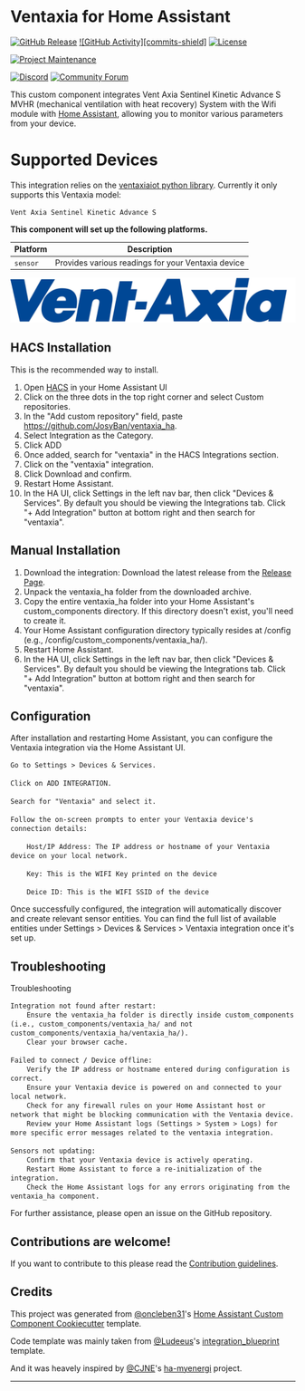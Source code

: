 # Ventaxia for Home Assistant

[![GitHub Release][releases-shield]][releases]
[![GitHub Activity][commits-shield]][commits]
[![License][license-shield]](LICENSE)


[![Project Maintenance][maintenance-shield]][user_profile]


[![Discord][discord-shield]][discord]
[![Community Forum][forum-shield]][forum]

This custom component integrates Vent Axia Sentinel Kinetic Advance S MVHR (mechanical ventilation with heat recovery) System with the Wifi module with [Home Assistant][HA], allowing you to monitor various parameters from your device.

# Supported Devices

This integration relies on the [ventaxiaiot python library](https://github.com/JosyBan/ventaxiaiot). Currently it only supports this Ventaxia model:

    Vent Axia Sentinel Kinetic Advance S


**This component will set up the following platforms.**

| Platform | Description                                         |
| -------- | --------------------------------------------------- |
| `sensor` | Provides various readings for your Ventaxia device  |


![example][logo]

## HACS Installation

This is the recommended way to install.

1. Open [HACS][HACS] in your Home Assistant UI 
2. Click on the three dots in the top right corner and select Custom repositories.
3. In the "Add custom repository" field, paste https://github.com/JosyBan/ventaxia_ha.
4. Select Integration as the Category.
5. Click ADD
6. Once added, search for "ventaxia" in the HACS Integrations section.
7. Click on the "ventaxia" integration.
8. Click Download and confirm.
9. Restart Home Assistant.
10. In the HA UI, click Settings in the left nav bar, then click "Devices & Services". By default you should be viewing the Integrations tab. Click "+ Add Integration" button at bottom right and then search for "ventaxia".

## Manual Installation

1. Download the integration:  Download the latest release from the [Release Page][ventaxia-releases].
2. Unpack the ventaxia_ha folder from the downloaded archive.
3. Copy the entire ventaxia_ha folder into your Home Assistant's custom_components directory. If this directory doesn't exist, you'll need to create it.
4. Your Home Assistant configuration directory typically resides at /config (e.g., /config/custom_components/ventaxia_ha/).
5. Restart Home Assistant.
7. In the HA UI, click Settings in the left nav bar, then click "Devices & Services". By default you should be viewing the Integrations tab. Click "+ Add Integration" button at bottom right and then search for "ventaxia".



## Configuration

After installation and restarting Home Assistant, you can configure the Ventaxia integration via the Home Assistant UI.

    Go to Settings > Devices & Services.

    Click on ADD INTEGRATION.

    Search for "Ventaxia" and select it.

    Follow the on-screen prompts to enter your Ventaxia device's connection details:

        Host/IP Address: The IP address or hostname of your Ventaxia device on your local network.

        Key: This is the WIFI Key printed on the device

        Deice ID: This is the WIFI SSID of the device

Once successfully configured, the integration will automatically discover and create relevant sensor entities. You can find the full list of available entities under Settings > Devices & Services > Ventaxia integration once it's set up.

## Troubleshooting

Troubleshooting

    Integration not found after restart:
        Ensure the ventaxia_ha folder is directly inside custom_components (i.e., custom_components/ventaxia_ha/ and not custom_components/ventaxia_ha/ventaxia_ha/).
        Clear your browser cache.

    Failed to connect / Device offline:
        Verify the IP address or hostname entered during configuration is correct.
        Ensure your Ventaxia device is powered on and connected to your local network.
        Check for any firewall rules on your Home Assistant host or network that might be blocking communication with the Ventaxia device.
        Review your Home Assistant logs (Settings > System > Logs) for more specific error messages related to the ventaxia integration.

    Sensors not updating:
        Confirm that your Ventaxia device is actively operating.
        Restart Home Assistant to force a re-initialization of the integration.
        Check the Home Assistant logs for any errors originating from the ventaxia_ha component.

For further assistance, please open an issue on the GitHub repository.

<!---->

## Contributions are welcome!

If you want to contribute to this please read the [Contribution guidelines](CONTRIBUTING.md).

## Credits

This project was generated from [@oncleben31](https://github.com/oncleben31)'s [Home Assistant Custom Component Cookiecutter](https://github.com/oncleben31/cookiecutter-homeassistant-custom-component) template.

Code template was mainly taken from [@Ludeeus](https://github.com/ludeeus)'s [integration_blueprint][integration_blueprint] template.

And it was heavely inspired by [@CJNE](https://github.com/CJNE)'s [ha-myenergi] project.

---

[integration_blueprint]: https://github.com/custom-components/integration_blueprint
[ha-myenergi]: https://github.com/CJNE/ha-myenergi
[ventaxia_ha]: https://github.com/JosyBan/ventaxia_ha
[ventaxia-releases]: https://github.com/JosyBan/ventaxia_ha/releases
[commits]: https://github.com/JosyBan/ventaxia_ha/commits/main/
[HA]: https://home-assistant.io
[hacs]: https://hacs.xyz
[hacsbadge]: https://img.shields.io/badge/HACS-Default-41BDF5.svg?style=for-the-badge
[discord]: https://discord.gg/Qa5fW2R
[discord-shield]: https://img.shields.io/discord/330944238910963714.svg?style=for-the-badge
[logo]: logo@2x.png
[forum-shield]: https://img.shields.io/badge/community-forum-brightgreen.svg?style=for-the-badge
[forum]: https://community.home-assistant.io/
[license-shield]: https://img.shields.io/github/license/cjne/ha-myenergi.svg?style=for-the-badge
[maintenance-shield]: https://img.shields.io/badge/maintainer-%40cjne-blue.svg?style=for-the-badge
[releases-shield]: https://img.shields.io/github/release/cjne/ha-myenergi.svg?style=for-the-badge
[releases]: https://github.com/cjne/ha-myenergi/releases
[user_profile]: https://github.com/JosyBan
